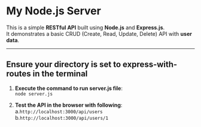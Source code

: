 # My Node.js Server

This is a simple **RESTful API** built using **Node.js** and **Express.js**.  
It demonstrates a basic CRUD (Create, Read, Update, Delete) API with **user data**.

---

## Ensure your directory is set to express-with-routes in the terminal

1. **Execute the command to run server.js file**:  
```node server.js```

2. **Test the API in the browser with following**:  
    a.```http://localhost:3000/api/users```  
    b.```http://localhost:3000/api/users/1```